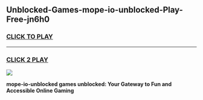 
## Unblocked-Games-mope-io-unblocked-Play-Free-jn6h0
<h3>
<a href="https://premium76.site?title=mope-io-unblocked&ref=20M">CLICK TO PLAY</a></h3>
<hr>

<h3>
<a href="https://premium76.site?title=mope-io-unblocked&ref=20M">CLICK 2 PLAY</a>
  
</h3>

<a href="https://premium76.site?title=mope-io-unblocked&ref=19M"><img src="https://clearcache.store/games.png"></a>


**mope-io-unblocked games unblocked: Your Gateway to Fun and Accessible Online Gaming**
